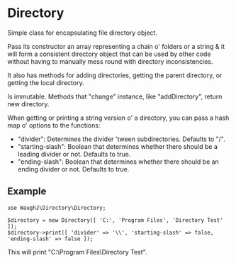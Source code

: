 Directory
=========================

Simple class for encapsulating file directory object.

Pass its constructor an array representing a chain o' folders or a string & it will form a consistent directory object that can be used by other code without having to manually mess round with directory inconsistencies.

It also has methods for adding directories, getting the parent directory, or getting the local directory.

Is immutable. Methods that "change" instance, like "addDirectory", return new directory.

When getting or printing a string version o' a directory, you can pass a hash map o' options to the functions:
* "divider": Determines the divider 'tween subdirectories. Defaults to "/".
* "starting-slash": Boolean that determines whether there should be a leading divider or not. Defaults to true.
* "ending-slash": Boolean that determines whether there should be an ending divider or not. Defaults to true.

## Example

	use WaughJ\Directory\Directory;

	$directory = new Directory([ 'C:', 'Program Files', 'Directory Test' ]);
	$directory->print([ 'divider' => '\\', 'starting-slash' => false, 'ending-slash' => false ]);

This will print "C:\Program Files\Directory Test".
